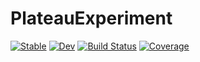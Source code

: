# PlateauExperiment

[![Stable](https://img.shields.io/badge/docs-stable-blue.svg)](https://orkolorko.github.io/PlateauExperiment.jl/stable/)
[![Dev](https://img.shields.io/badge/docs-dev-blue.svg)](https://orkolorko.github.io/PlateauExperiment.jl/dev/)
[![Build Status](https://github.com/orkolorko/PlateauExperiment.jl/actions/workflows/CI.yml/badge.svg?branch=main)](https://github.com/orkolorko/PlateauExperiment.jl/actions/workflows/CI.yml?query=branch%3Amain)
[![Coverage](https://codecov.io/gh/orkolorko/PlateauExperiment.jl/branch/main/graph/badge.svg)](https://codecov.io/gh/orkolorko/PlateauExperiment.jl)
